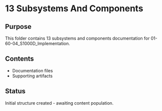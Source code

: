 # 13 Subsystems And Components

## Purpose
This folder contains 13 subsystems and components documentation for 01-60-04_S1000D_Implementation.

## Contents
- Documentation files
- Supporting artifacts

## Status
Initial structure created - awaiting content population.
